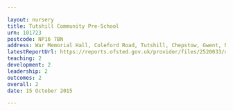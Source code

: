 ```yaml
---

layout: nursery
title: Tutshill Community Pre-School
urn: 101723
postcode: NP16 7BN
address: War Memorial Hall, Coleford Road, Tutshill, Chepstow, Gwent, NP16 7BN
latestReportUrl: https://reports.ofsted.gov.uk/provider/files/2520033/urn/101723.pdf
teaching: 2
development: 2
leadership: 2
outcomes: 2
overall: 2
date: 15 October 2015

---
```

